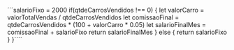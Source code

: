 ´´´salarioFixo = 2000
    if(qtdeCarrosVendidos !== 0) {
        let valorCarro = valorTotalVendas / qtdeCarrosVendidos
        let comissaoFinal = qtdeCarrosVendidos * (100 + valorCarro * 0.05)
        let salarioFinalMes = comissaoFinal + salarioFixo
        return salarioFinalMes
    } else {
        return salarioFixo
    }
}´´´´